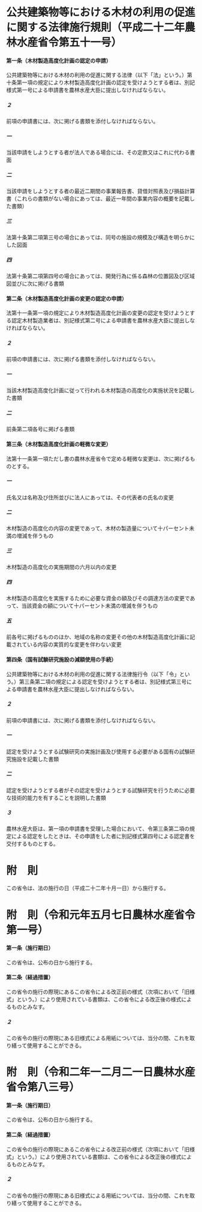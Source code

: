# 公共建築物等における木材の利用の促進に関する法律施行規則（平成二十二年農林水産省令第五十一号）
#### 第一条（木材製造高度化計画の認定の申請）
公共建築物等における木材の利用の促進に関する法律（以下「法」という。）第十条第一項の規定により木材製造高度化計画の認定を受けようとする者は、別記様式第一号による申請書を農林水産大臣に提出しなければならない。
##### ２
前項の申請書には、次に掲げる書類を添付しなければならない。
##### 一
当該申請をしようとする者が法人である場合には、その定款又はこれに代わる書面
##### 二
当該申請をしようとする者の最近二期間の事業報告書、貸借対照表及び損益計算書（これらの書類がない場合にあっては、最近一年間の事業内容の概要を記載した書類）
##### 三
法第十条第二項第三号の場合にあっては、同号の施設の規模及び構造を明らかにした図面
##### 四
法第十条第二項第四号の場合にあっては、開発行為に係る森林の位置図及び区域図並びに次に掲げる書類
#### 第二条（木材製造高度化計画の変更の認定の申請）
法第十一条第一項の規定により木材製造高度化計画の変更の認定を受けようとする認定木材製造業者は、別記様式第二号による申請書を農林水産大臣に提出しなければならない。
##### ２
前項の申請書には、次に掲げる書類を添付しなければならない。
##### 一
当該木材製造高度化計画に従って行われる木材製造の高度化の実施状況を記載した書類
##### 二
前条第二項各号に掲げる書類
#### 第三条（木材製造高度化計画の軽微な変更）
法第十一条第一項ただし書の農林水産省令で定める軽微な変更は、次に掲げるものとする。
##### 一
氏名又は名称及び住所並びに法人にあっては、その代表者の氏名の変更
##### 二
木材製造の高度化の内容の変更であって、木材の製造量について十パーセント未満の増減を伴うもの
##### 三
木材製造の高度化の実施期間の六月以内の変更
##### 四
木材製造の高度化を実施するために必要な資金の額及びその調達方法の変更であって、当該資金の額について十パーセント未満の増減を伴うもの
##### 五
前各号に掲げるもののほか、地域の名称の変更その他の木材製造高度化計画に記載されている内容の実質的な変更を伴わない変更
#### 第四条（国有試験研究施設の減額使用の手続）
公共建築物等における木材の利用の促進に関する法律施行令（以下「令」という。）第三条第二項の規定による認定を受けようとする者は、別記様式第三号による申請書を農林水産大臣に提出しなければならない。
##### ２
前項の申請書には、次に掲げる書類を添付しなければならない。
##### 一
認定を受けようとする試験研究の実施計画及び使用する必要がある国有の試験研究施設を記載した書類
##### 二
認定を受けようとする者がその認定を受けようとする試験研究を行うために必要な技術的能力を有することを説明した書類
##### ３
農林水産大臣は、第一項の申請書を受理した場合において、令第三条第二項の規定による認定をしたときは、その申請をした者に別記様式第四号による認定書を交付するものとする。
# 附　則
この省令は、法の施行の日（平成二十二年十月一日）から施行する。
# 附　則（令和元年五月七日農林水産省令第一号）
#### 第一条（施行期日）
この省令は、公布の日から施行する。
#### 第二条（経過措置）
この省令の施行の際現にあるこの省令による改正前の様式（次項において「旧様式」という。）により使用されている書類は、この省令による改正後の様式によるものとみなす。
##### ２
この省令の施行の際現にある旧様式による用紙については、当分の間、これを取り繕って使用することができる。
# 附　則（令和二年一二月二一日農林水産省令第八三号）
#### 第一条（施行期日）
この省令は、公布の日から施行する。
#### 第二条（経過措置）
この省令の施行の際現にあるこの省令による改正前の様式（次項において「旧様式」という。）により使用されている書類は、この省令による改正後の様式によるものとみなす。
##### ２
この省令の施行の際現にある旧様式による用紙については、当分の間、これを取り繕って使用することができる。
